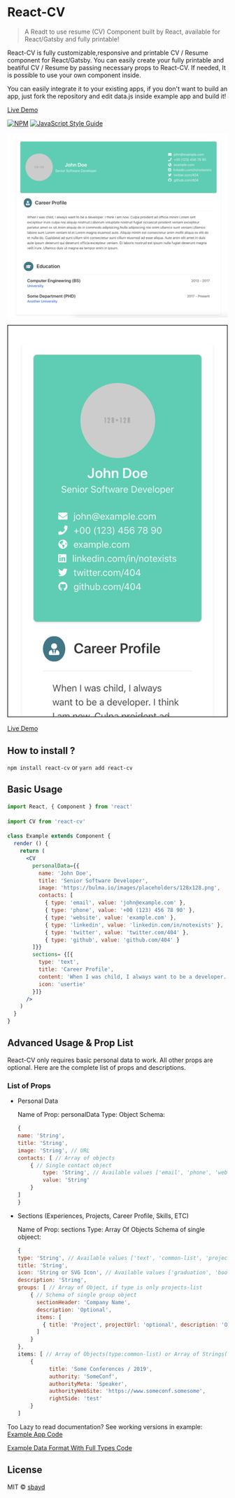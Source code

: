 # React-CV

> A Readt to use resume (CV) Component built by React, available for React/Gatsby and fully printable!

React-CV is fully customizable,responsive and printable CV / Resume component for React/Gatsby.
You can easily create your fully printable and beatiful CV / Resume by passing necessary props to React-CV. 
If needed, It is possible to use your own component inside.

You can easily integrate it to your existing apps, if you don't want to build an app, just fork the repository and edit data.js inside example app and build it!

[Live Demo](https://sbayd.github.io/react-cv/ "Live Demo")

[![NPM](https://img.shields.io/npm/v/react-cv.svg)](https://www.npmjs.com/package/react-cv) [![JavaScript Style Guide](https://img.shields.io/badge/code_style-standard-brightgreen.svg)](https://standardjs.com)

![Preview Desktop / PDF](cv_preview.png)

![Preview Mobile](mobile_preview.png)

[Live Demo](https://sbayd.github.io/react-cv/ "Live Demo")


## How to install ?

`npm install react-cv` or `yarn add react-cv`


## Basic Usage

```jsx
import React, { Component } from 'react'

import CV from 'react-cv'

class Example extends Component {
  render () {
    return (
      <CV
        personalData={{
          name: 'John Doe',
          title: 'Senior Software Developer',
          image: 'https://bulma.io/images/placeholders/128x128.png',
          contacts: [
            { type: 'email', value: 'john@example.com' },
            { type: 'phone', value: '+00 (123) 456 78 90' },
            { type: 'website', value: 'example.com' },
            { type: 'linkedin', value: 'linkedin.com/in/notexists' },
            { type: 'twitter', value: 'twitter.com/404' },
            { type: 'github', value: 'github.com/404' }
        ]}}
        sections= {[{
          type: 'text',
          title: 'Career Profile',
          content: 'When I was child, I always want to be a developer.',
          icon: 'usertie'
        }]}
	  />
    )
  }
}
```

## Advanced Usage & Prop List

React-CV only requires basic personal data to work. All other props are optional.
Here are the complete list of props and descriptions.

### List of Props
- Personal Data

	Name of Prop: personalData
	Type: Object
	Schema: 
	```js
	{
	name: 'String',
	title: 'String',
	image: 'String', // URL
	contacts: [ // Array of objects
		{ // Single contact object
			type: 'String', // Available values ['email', 'phone', 'website', 'github', 'linkedin', 'twitter']
			value: 'String'
		}
	]
	}
	```

- Sections (Experiences, Projects, Career Profile, Skills, ETC)

	Name of Prop: sections
	Type: Array Of  Objects
	Schema of single objeect: 
	```js
	{
	type: 'String', // Available values ['text', 'common-list', 'projects-list', 'tag-list']
	title: 'String',
	icon: 'String or SVG Icon', // Available values ['graduation', 'book', 'comments', 'tasks', 'archive', 'rocket', 'language', 'cubes', 'usertie'] or FontAwesome SVG Icon
	description: 'String',
	groups: [ // Array of Object, if type is only projects-list
		{ // Schema of single group object
          sectionHeader: 'Company Name',
          description: 'Optional',
          items: [
            { title: 'Project', projectUrl: 'optional', description: 'Optional' },
          ]
		} 
	},
	items: [ // Array of Objects(type:common-list) or Array of Strings(type:tag-list)
		{
			  title: 'Some Conferences / 2019',
			  authority: 'SomeConf',
			  authorityMeta: 'Speaker',
			  authorityWebSite: 'https://www.someconf.somesome',
			  rightSide: 'test'
		}
	]
	```

Too Lazy to read documentation? See working versions in example:
[Example App Code](https://github.com/sbayd/react-cv/blob/master/example/src/App.js)

[Example Data Format With Full Types Code](https://github.com/sbayd/react-cv/blob/master/example/src/data.js)

## License

MIT © [sbayd](https://github.com/sbayd)
